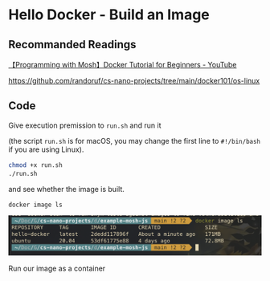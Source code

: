 # Hello Docker - Build an Image

## Recommanded Readings 

[【Programming with Mosh】Docker Tutorial for Beginners - YouTube](https://www.youtube.com/watch?v=pTFZFxd4hOI)

https://github.com/randoruf/cs-nano-projects/tree/main/docker101/os-linux

## Code 

Give execution premission to `run.sh` and run it

(the script `run.sh` is for macOS, you may change the first line to `#!/bin/bash` if you are using Linux). 

```bash
chmod +x run.sh 
./run.sh
```

and see whether the image is built. 

```
docker image ls
```

![image-20220504213122445](image-20220504213122445.png)

Run our image as a container 



```bash
```

